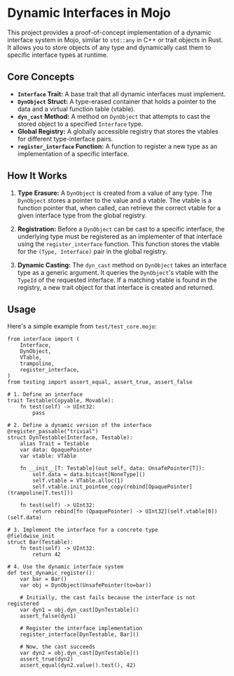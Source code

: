 # Dynamic Interfaces in Mojo

This project provides a proof-of-concept implementation of a dynamic interface system in Mojo, similar to `std::any` in C++ or trait objects in Rust. It allows you to store objects of any type and dynamically cast them to specific interface types at runtime.

## Core Concepts

*   **`Interface` Trait:** A base trait that all dynamic interfaces must implement.
*   **`DynObject` Struct:** A type-erased container that holds a pointer to the data and a virtual function table (vtable).
*   **`dyn_cast` Method:**  A method on `DynObject` that attempts to cast the stored object to a specified `Interface` type.
*   **Global Registry:** A globally accessible registry that stores the vtables for different type-interface pairs.
*   **`register_interface` Function:** A function to register a new type as an implementation of a specific interface.

## How It Works

1.  **Type Erasure:** A `DynObject` is created from a value of any type. The `DynObject` stores a pointer to the value and a vtable. The vtable is a function pointer that, when called, can retrieve the correct vtable for a given interface type from the global registry.

2.  **Registration:** Before a `DynObject` can be cast to a specific interface, the underlying type must be registered as an implementer of that interface using the `register_interface` function. This function stores the vtable for the `(Type, Interface)` pair in the global registry.

3.  **Dynamic Casting:** The `dyn_cast` method on `DynObject` takes an interface type as a generic argument. It queries the `DynObject`'s vtable with the `TypeId` of the requested interface. If a matching vtable is found in the registry, a new trait object for that interface is created and returned.

## Usage

Here's a simple example from `test/test_core.mojo`:

```mojo
from interface import (
    Interface,
    DynObject,
    VTable,
    trampoline,
    register_interface,
)
from testing import assert_equal, assert_true, assert_false

# 1. Define an interface
trait Testable(Copyable, Movable):
    fn test(self) -> UInt32:
        pass

# 2. Define a dynamic version of the interface
@register_passable("trivial")
struct DynTestable(Interface, Testable):
    alias Trait = Testable
    var data: OpaquePointer
    var vtable: VTable

    fn __init__[T: Testable](out self, data: UnsafePointer[T]):
        self.data = data.bitcast[NoneType]()
        self.vtable = VTable.alloc(1)
        self.vtable.init_pointee_copy(rebind[OpaquePointer](trampoline[T.test]))

    fn test(self) -> UInt32:
        return rebind[fn (OpaquePointer) -> UInt32](self.vtable[0])(self.data)

# 3. Implement the interface for a concrete type
@fieldwise_init
struct Bar(Testable):
    fn test(self) -> UInt32:
        return 42

# 4. Use the dynamic interface system
def test_dynamic_register():
    var bar = Bar()
    var obj = DynObject(UnsafePointer(to=bar))

    # Initially, the cast fails because the interface is not registered
    var dyn1 = obj.dyn_cast[DynTestable]()
    assert_false(dyn1)

    # Register the interface implementation
    register_interface[DynTestable, Bar]()

    # Now, the cast succeeds
    var dyn2 = obj.dyn_cast[DynTestable]()
    assert_true(dyn2)
    assert_equal(dyn2.value().test(), 42)
```


